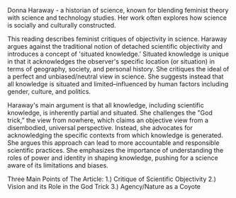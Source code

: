 Donna Haraway - a historian of science, known for blending feminist theory with science and technology studies. Her work often explores how science is socially and culturally constructed.

This reading describes feminist critiques of objectivity in science. Haraway argues against the traditional notion of detached scientific objectivity and introduces a concept of 'situated knowledge.’ Situated knowledge is unique in that it acknowledges the observer's specific location (or situation) in terms of geography, society, and personal history. She critiques the ideal of a perfect and unbiased/neutral view in science. She suggests instead that all knowledge is situated and limited–influenced by human factors including gender, culture, and politics.

Haraway's main argument is that all knowledge, including scientific knowledge, is inherently partial and situated. She challenges the "God trick,” the view from nowhere, which claims an objective view from a disembodied, universal perspective. Instead, she advocates for acknowledging the specific contexts from which knowledge is generated. She argues this approach can lead to more accountable and responsible scientific practices. She emphasizes the importance of understanding the roles of power and identity in shaping knowledge, pushing for a science aware of its limitations and biases.

Three Main Points of The Article:
1.) Critique of Scientific Objectivity
2.) Vision and its Role in the God Trick
3.) Agency/Nature as a Coyote



